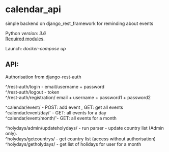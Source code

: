 # calendar_api
simple backend on django_rest_framework for reminding about events

Python *version: 3.6* <br/>
[Required modules](../master/req.txt).

Launch: *docker-compose up*

## API:

Authorisation from django-rest-auth<br/>

^/rest-auth/login  - email/username + password<br/>
^/rest-auth/logout - token<br/>
^/rest-auth/registration/ email + username + password1 + password2<br/>

^calendar/event/ - POST: add event , GET: get all events<br/>
^calendar/event/day/' - GET: all events for a day<br/>
^calendar/event/month/'- GET: all events for a month<br/>

^holydays/admin/updateholydays/ - run parser - update country list (Admin only).<br/>
^holydays/getcountrys/ - get country list  (access without authorisation)<br/>
^holydays/getholydays/ - get list of holidays for user for a month<br/>